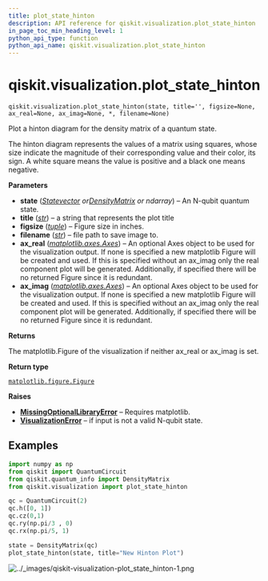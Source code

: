 ```yaml
---
title: plot_state_hinton
description: API reference for qiskit.visualization.plot_state_hinton
in_page_toc_min_heading_level: 1
python_api_type: function
python_api_name: qiskit.visualization.plot_state_hinton
---
```


<span id="qiskit-visualization-plot-state-hinton" />

# qiskit.visualization.plot\_state\_hinton

<span id="qiskit.visualization.plot_state_hinton" />

`qiskit.visualization.plot_state_hinton(state, title='', figsize=None, ax_real=None, ax_imag=None, *, filename=None)`

Plot a hinton diagram for the density matrix of a quantum state.

The hinton diagram represents the values of a matrix using squares, whose size indicate the magnitude of their corresponding value and their color, its sign. A white square means the value is positive and a black one means negative.

**Parameters**

*   **state** ([*Statevector*](qiskit.quantum_info.Statevector "qiskit.quantum_info.Statevector")  *or*[*DensityMatrix*](qiskit.quantum_info.DensityMatrix "qiskit.quantum_info.DensityMatrix") *or ndarray*) – An N-qubit quantum state.
*   **title** ([*str*](https://docs.python.org/3/library/stdtypes.html#str "(in Python v3.12)")) – a string that represents the plot title
*   **figsize** ([*tuple*](https://docs.python.org/3/library/stdtypes.html#tuple "(in Python v3.12)")) – Figure size in inches.
*   **filename** ([*str*](https://docs.python.org/3/library/stdtypes.html#str "(in Python v3.12)")) – file path to save image to.
*   **ax\_real** ([*matplotlib.axes.Axes*](https://matplotlib.org/stable/api/_as_gen/matplotlib.axes.Axes.html#matplotlib.axes.Axes "(in Matplotlib v3.8.1)")) – An optional Axes object to be used for the visualization output. If none is specified a new matplotlib Figure will be created and used. If this is specified without an ax\_imag only the real component plot will be generated. Additionally, if specified there will be no returned Figure since it is redundant.
*   **ax\_imag** ([*matplotlib.axes.Axes*](https://matplotlib.org/stable/api/_as_gen/matplotlib.axes.Axes.html#matplotlib.axes.Axes "(in Matplotlib v3.8.1)")) – An optional Axes object to be used for the visualization output. If none is specified a new matplotlib Figure will be created and used. If this is specified without an ax\_imag only the real component plot will be generated. Additionally, if specified there will be no returned Figure since it is redundant.

**Returns**

The matplotlib.Figure of the visualization if neither ax\_real or ax\_imag is set.

**Return type**

[`matplotlib.figure.Figure`](https://matplotlib.org/stable/api/figure_api.html#matplotlib.figure.Figure "(in Matplotlib v3.8.1)")

**Raises**

*   [**MissingOptionalLibraryError**](exceptions#qiskit.exceptions.MissingOptionalLibraryError "qiskit.exceptions.MissingOptionalLibraryError") – Requires matplotlib.
*   [**VisualizationError**](visualization#qiskit.visualization.VisualizationError "qiskit.visualization.VisualizationError") – if input is not a valid N-qubit state.

## Examples

```python
import numpy as np
from qiskit import QuantumCircuit
from qiskit.quantum_info import DensityMatrix
from qiskit.visualization import plot_state_hinton

qc = QuantumCircuit(2)
qc.h([0, 1])
qc.cz(0,1)
qc.ry(np.pi/3 , 0)
qc.rx(np.pi/5, 1)

state = DensityMatrix(qc)
plot_state_hinton(state, title="New Hinton Plot")
```

![../\_images/qiskit-visualization-plot\_state\_hinton-1.png](/images/api/qiskit/qiskit-visualization-plot_state_hinton-1.png)

